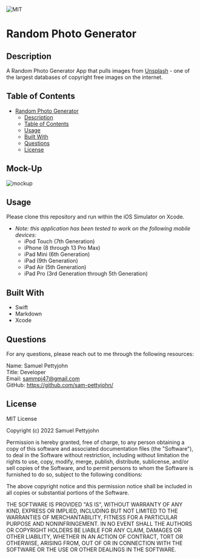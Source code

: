  ![MIT](https://img.shields.io/badge/License-MIT-blue)
# Random Photo Generator

## Description

A Random Photo Generator App that pulls images from [Unsplash](https://unsplash.com/) - one of the largest databases of copyright free images on the internet.

## Table of Contents

- [Random Photo Generator](#random-photo-generator)
  - [Description](#description)
  - [Table of Contents](#table-of-contents)
  - [Usage](#usage)
  - [Built With](#built-with)
  - [Questions](#questions)
  - [License](#license)
  
## Mock-Up

![mockup](RandomPhoto/mock-up.png)
  
## Usage

Please clone this repository and run within the iOS Simulator on Xcode. 

- *Note: this application has been tested to work on the following mobile devices:*
    - iPod Touch (7th Generation)
    - iPhone (8 through 13 Pro Max)
    - iPad Mini (6th Generation)
    - iPad (9th Generation)
    - iPad Air (5th Generation)
    - iPad Pro (3rd Generation through 5th Generation)

## Built With

- Swift
- Markdown
- Xcode

## Questions

For any questions, please reach out to me through the following resources:

Name: Samuel Pettyjohn <br>
Title: Developer <br>
Email: <sammpj47@gmail.com> <br>
GitHub: <https://github.com/sam-pettyjohn/> <br>

## License

MIT License

Copyright (c) 2022 Samuel Pettyjohn
            
Permission is hereby granted, free of charge, to any person obtaining a copy
of this software and associated documentation files (the "Software"), to deal
in the Software without restriction, including without limitation the rights
to use, copy, modify, merge, publish, distribute, sublicense, and/or sell
copies of the Software, and to permit persons to whom the Software is
furnished to do so, subject to the following conditions:
            
The above copyright notice and this permission notice shall be included in all
copies or substantial portions of the Software.
            
THE SOFTWARE IS PROVIDED "AS IS", WITHOUT WARRANTY OF ANY KIND, EXPRESS OR
IMPLIED, INCLUDING BUT NOT LIMITED TO THE WARRANTIES OF MERCHANTABILITY,
FITNESS FOR A PARTICULAR PURPOSE AND NONINFRINGEMENT. IN NO EVENT SHALL THE
AUTHORS OR COPYRIGHT HOLDERS BE LIABLE FOR ANY CLAIM, DAMAGES OR OTHER
LIABILITY, WHETHER IN AN ACTION OF CONTRACT, TORT OR OTHERWISE, ARISING FROM,
OUT OF OR IN CONNECTION WITH THE SOFTWARE OR THE USE OR OTHER DEALINGS IN THE
SOFTWARE. 
